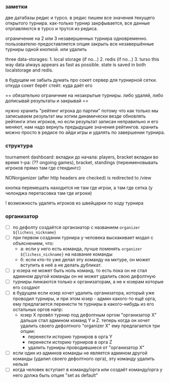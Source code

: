 ### заметки

две датабазы редис и турсо. в редис пишем все значения текущего открытого турнира. как-только турнир закрфывается, все данные отрпавляются в турсо и трутся из редиса.

ограничение на 2 или 3 незавершенных турнира одновременно. пользователю предоставляется опция закрыть все незавершённые турниры одной кнопкой. или удалить

three data-storages: 1. local storage (if no...) 2. redis (if no...) 3. turso
this way data always appears as fast as possible. state is saved in both localstorage and redis.

в будущем не забыть думать про сокет сервер для турнирной сетки. откуда сокет берёт стейт. куда даёт его

== обязательно ограничние на незакрытые турниры. либо удаляй, либо дописывай результаты и закрывай ==

нужно хранить "рейтинг игрока до партии" потому что как только мы записываем результат мы хотим динамически везде обновлять рейтинги этих игроков, но если результат записан неправильно и его меняют, нам надо вернуть предыдущие значения рейтингов. хранить можно просто в редисе по айди игры и удалять по завершении турнира.

### структура

tournament dashboard:
вкладки до начала: players, bracket
вкладки во время т-ра: (?? ongoing games), bracket, standings (переименовывать игроков прямо там где стендингс)

NONorgamizer (after http headers are checked) is redirected to /view

кнопка перемешать находится не там где игрои, а там где сетка (у челонджа перетасовка там где игроки)

! возможность удалять игроков из швейцарки по ходу турнира

### организатор

- [ ] по дефолту создаётся органзиатор с названием `organizer ${lichess_nickname}`
- [ ] при первом создании турнира у человека выскакивает модал с объяснением, что:
  - a: если у него есть команда, лучше поменять `organizer ${lichess_nickname}` на название команды
  - б: если кто-то уже делал эту команду на мктуре, он может вступить в неё а не делать дубликат.
- [ ] у юзера не может быть ноль команд. то есть пока он не стал админом другой команды он не может удалить свою дефолтную
- [ ] турниры линкаются только к организаторам, а не к юзерам которые его создают
- [ ] в будущем если юзер хочет удалить организатора, который уже проводил турниры, и при этом юзер - админ какого-то ещё орга, ему предлагается перенести те турниры в какого-нибудь из его остальных оргов напр:
  - юзер X провёл турнир под дефолтным оргом "организатор Х" дальше стал админом команд Y и Z. теперь когда он хочет удалить своего дефолтного "organizer X" ему предлагается три опции:
    - перенести историю турниров в орга Y
    - перенести историю турниров в орга Z
    - удалить турниры проводившиеся от "организатор Х"
- [ ] если один из админов команды не является админом другой команды (удалил своего дефолтного орга), эту команду удалить нельзя
- [ ] когда человек вступает в команду/oрга или создаёт команду/орга у него должа быть опция "set as default"

